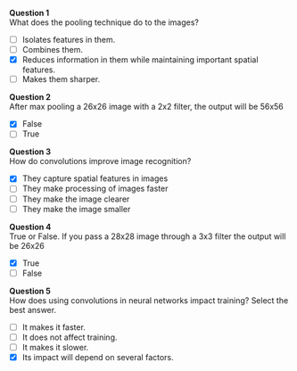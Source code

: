 **Question 1**<br>
What does the pooling technique do to the images?
- [ ] Isolates features in them.
- [ ] Combines them.
- [x] Reduces information in them while maintaining important spatial features.
- [ ] Makes them sharper.

**Question 2**<br>
After max pooling a 26x26 image with a 2x2 filter, the output will be 56x56
- [x] False
- [ ] True

**Question 3**<br>
How do convolutions improve image recognition?
- [x] They capture spatial features in images
- [ ] They make processing of images faster
- [ ] They make the image clearer
- [ ] They make the image smaller

**Question 4**<br>
True or  False. If you pass a 28x28 image through a 3x3 filter the output will be 26x26
- [x] True
- [ ] False

**Question 5**<br>
How does using convolutions in neural networks impact training? Select the best answer.
- [ ] It makes it faster.
- [ ] It does not affect training.
- [ ] It makes it slower.
- [x] Its impact will depend on several factors.
